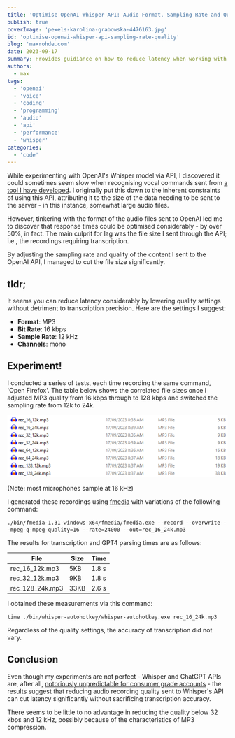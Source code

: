 ```yaml
---
title: 'Optimise OpenAI Whisper API: Audio Format, Sampling Rate and Quality'
publish: true
coverImage: 'pexels-karolina-grabowska-4476163.jpg'
id: 'optimise-openai-whisper-api-sampling-rate-quality'
blog: 'maxrohde.com'
date: 2023-09-17
summary: Provides guidiance on how to reduce latency when working with the OpenAI Whisper API
authors:
  - max
tags:
  - 'openai'
  - 'voice'
  - 'coding'
  - 'programming'
  - 'audio'
  - 'api'
  - 'performance'
  - 'whisper'
categories:
  - 'code'
---
```


While experimenting with OpenAI's Whisper model via API, I discovered it could sometimes seem slow when recognising vocal commands sent from [a tool I have developed](https://github.com/mxro/autohotkey-chatgpt-voice). I originally put this down to the inherent constraints of using this API, attributing it to the size of the data needing to be sent to the server - in this instance, somewhat large audio files.

However, tinkering with the format of the audio files sent to OpenAI led me to discover that response times could be optimised considerably - by over 50%, in fact. The main culprit for lag was the file size I sent through the API; i.e., the recordings requiring transcription.

By adjusting the sampling rate and quality of the content I sent to the OpenAI API, I managed to cut the file size significantly.

## tldr;

It seems you can reduce latency considerably by lowering quality settings without detriment to transcription precision. Here are the settings I suggest:

- **Format**: MP3
- **Bit Rate**: 16 kbps
- **Sample Rate**: 12 kHz
- **Channels**: mono

## Experiment!

I conducted a series of tests, each time recording the same command, 'Open Firefox'. The table below shows the correlated file sizes once I adjusted MP3 quality from 16 kbps through to 128 kbps and switched the sampling rate from 12k to 24k.

![Recording Sizes](images/Pasted%20image%2020230917084039.png)

(Note: most microphones sample at 16 kHz)

I generated these recordings using [fmedia](https://stsaz.github.io/fmedia/) with variations of the following command:

```
./bin/fmedia-1.31-windows-x64/fmedia/fmedia.exe --record --overwrite --mpeg-q-mpeg-quality=16 --rate=24000 --out=rec_16_24k.mp3
```

The results for transcription and GPT4 parsing times are as follows:


| File | Size | Time |
|-|-|-|
| rec_16_12k.mp3 | 5KB | 1.8 s |
| rec_32_12k.mp3 | 9KB | 1.8 s |
| rec_128_24k.mp3 | 33KB | 2.6 s |

I obtained these measurements via this command:

```
time ./bin/whisper-autohotkey/whisper-autohotkey.exe rec_16_24k.mp3
```

Regardless of the quality settings, the accuracy of transcription did not vary.

## Conclusion

Even though my experiments are not perfect - Whisper and ChatGPT APIs are, after all, [notoriously unpredictable for consumer grade accounts](https://community.openai.com/t/openai-why-are-the-api-calls-so-slow-when-will-it-be-fixed/148339) - the results suggest that reducing audio recording quality sent to Whisper's API can cut latency significantly without sacrificing transcription accuracy.

There seems to be little to no advantage in reducing the quality below 32 kbps and 12 kHz, possibly because of the characteristics of MP3 compression.


